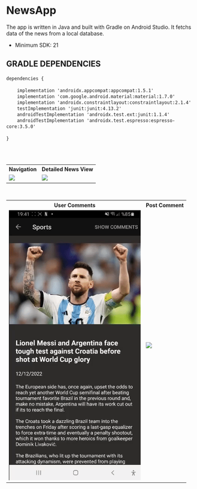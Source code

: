 # NewsApp
The app is written in Java and built with Gradle on Android Studio. It fetchs data of the news from a local database. 

- Minimum SDK: 21

## GRADLE DEPENDENCIES

```
dependencies {

    implementation 'androidx.appcompat:appcompat:1.5.1'
    implementation 'com.google.android.material:material:1.7.0'
    implementation 'androidx.constraintlayout:constraintlayout:2.1.4'
    testImplementation 'junit:junit:4.13.2'
    androidTestImplementation 'androidx.test.ext:junit:1.1.4'
    androidTestImplementation 'androidx.test.espresso:espresso-core:3.5.0'
    
}
```

<br>
<br>

<table style="width:100%">
  <tr>
    <th>Navigation</th>
    <th>Detailed News View</th>
  </tr>
  <tr>
    <td><img src="media/nav.gif"/></td>
    <td><img src="media/details.gif"/></td>
  </tr>
</table>

<br>

<table style="width:100%">
  <tr>
    <th>User Comments</th>
    <th>Post Comment</th>
  </tr>
  <tr>
   <td><img src="media/comment.gif"/></td>
    <td><img src="media/post.gif"/></td>
  </tr>
</table>

